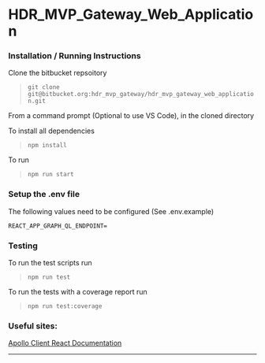 # HDR_MVP_Gateway_Web_Application

### Installation / Running Instructions

Clone the bitbucket repsoitory

> `git clone git@bitbucket.org:hdr_mvp_gateway/hdr_mvp_gateway_web_application.git`

From a command prompt (Optional to use VS Code), in the cloned directory

To install all dependencies

> `npm install`

To run

> `npm run start`

### Setup the .env file

The following values need to be configured (See .env.example)

```
REACT_APP_GRAPH_QL_ENDPOINT=
```

### Testing

To run the test scripts run

> `npm run test`

To run the tests with a coverage report run

> `npm run test:coverage`

### Useful sites:

[Apollo Client React Documentation](https://www.apollographql.com/docs/react/)

---
